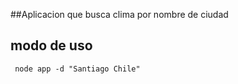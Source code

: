 ##Aplicacion que busca clima por nombre de ciudad
## modo de uso

```
 node app -d "Santiago Chile"
 ```